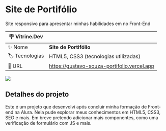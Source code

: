 # Site de Portifólio

Site responsivo para apresentar minhas habilidades em no Front-End

| :placard: Vitrine.Dev |     |
| -------------  | --- |
| :sparkles: Nome        | **Site de Portifólio**
| :label: Tecnologias | HTML5, CSS3 (tecnologias utilizadas)
| :rocket: URL         |https://gustavo-souza-portifolio.vercel.app

<!-- Inserir imagem com a #vitrinedev ao final do link -->
![](https://pbs.twimg.com/media/FjZKRKzXwF0FJoM?format=jpg&name=large#vitrinedev)

## Detalhes do projeto

Este é um projeto que desenvolvi após concluir minha formação de Front-end na Alura. 
Nela pude explorar meus conhecimentos em HTML5, CSS3, SEO e mais. Em breve pretendo
adicionar mais componentes, como uma verificação de formulário com JS e mais.
